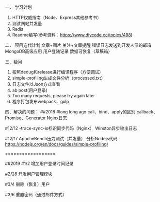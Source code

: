 一、 学习计划
1. HTTP权威指南（Node、Express其他参考书）
2. 测试网站并发量
3. Radis
4. Readme编写(参考资料：https://www.diycode.cc/topics/498)


二、 项目迭代计划
文章+图片
关注+文章提醒
错误日志发送到开发人员的邮箱
MongoDB高级应用
用户登陆记录
数据可恢复（草稿箱）


三、疑问
1. 按照dedug和release进行编译程序（方便调试）
2. simple-profiling生成文件分析（processed.txt）
3. 日志文件以Json方式查看
4. ab post(用户登录)
5. Too many requests, please try again later
6. 程序打包发布webpack，gulp


四、解决的问题：
##2018
#long long ago
call、bind、apply的区别
callback、Promise、Generator
Nginx日志

#12/12
-trace-sync-io标识同步代码（Nginx）
Winston异步输出日志

#12/17
ApacheBench压力测试（并发量）
分析Nodejs代码
https://nodejs.org/en/docs/guides/simple-profiling/

==================

##2019
#1/2
增加用户登录时间记录

#2/28
开发用户管理模块

#3/4
删除（恢复）用户

#3/6
重置密码（通过邮件方式）